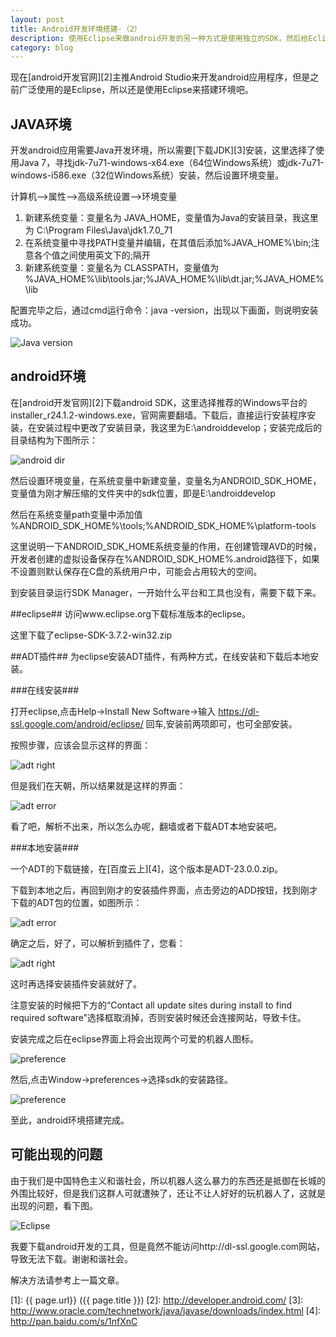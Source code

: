 ```yaml
---
layout: post
title: Android开发环境搭建-（2）
description: 使用Eclipse来做android开发的另一种方式是使用独立的SDK，然后给Eclipse添加ADT插件。所以这次使用下载installer_r24.1.2-windows.exe的方式来搭建环境。
category: blog
---
```


现在[android开发官网][2]主推Android Studio来开发android应用程序，但是之前广泛使用的是Eclipse，所以还是使用Eclipse来搭建环境吧。

## JAVA环境 ##
开发android应用需要Java开发环境，所以需要[下载JDK][3]安装，这里选择了使用Java 7，寻找jdk-7u71-windows-x64.exe（64位Windows系统）或jdk-7u71-windows-i586.exe（32位Windows系统）安装，然后设置环境变量。

计算机-->属性-->高级系统设置-->环境变量

1. 新建系统变量：变量名为 JAVA_HOME，变量值为Java的安装目录，我这里为 C:\Program Files\Java\jdk1.7.0_71
2. 在系统变量中寻找PATH变量并编辑，在其值后添加%JAVA_HOME%\bin;注意各个值之间使用英文下的;隔开
3. 新建系统变量：变量名为 CLASSPATH，变量值为 %JAVA_HOME%\lib\tools.jar;%JAVA_HOME%\lib\dt.jar;%JAVA_HOME%\lib

配置完毕之后，通过cmd运行命令：java -version，出现以下画面，则说明安装成功。

![Java version](/images/android-env/javaenv.jpg)


## android环境 ##
在[android开发官网][2]下载android SDK，这里选择推荐的Windows平台的installer_r24.1.2-windows.exe，官网需要翻墙。下载后，直接运行安装程序安装，在安装过程中更改了安装目录，我这里为E:\androiddevelop；安装完成后的目录结构为下图所示：

![android dir](/images/android-env/androiddir.jpg)


然后设置环境变量，在系统变量中新建变量，变量名为ANDROID_SDK_HOME，变量值为刚才解压缩的文件夹中的sdk位置，即是E:\androiddevelop

然后在系统变量path变量中添加值 %ANDROID_SDK_HOME%\tools;%ANDROID_SDK_HOME%\platform-tools

这里说明一下ANDROID_SDK_HOME系统变量的作用，在创建管理AVD的时候，开发者创建的虚拟设备保存在%ANDROID_SDK_HOME%\.android路径下，如果不设置则默认保存在C盘的系统用户中，可能会占用较大的空间。


到安装目录运行SDK Manager，一开始什么平台和工具也没有，需要下载下来。

##eclipse##
访问www.eclipse.org下载标准版本的eclipse。

这里下载了eclipse-SDK-3.7.2-win32.zip

##ADT插件##
为eclipse安装ADT插件，有两种方式，在线安装和下载后本地安装。

###在线安装###

打开eclipse,点击Help->Install New Software->输入 https://dl-ssl.google.com/android/eclipse/  回车,安装前两项即可，也可全部安装。

按照步骤，应该会显示这样的界面：

![adt right](/images/android-env/adtright.jpg)

但是我们在天朝，所以结果就是这样的界面：

![adt error](/images/android-env/adterror.jpg)

看了吧，解析不出来，所以怎么办呢，翻墙或者下载ADT本地安装吧。

###本地安装###

一个ADT的下载链接，在[百度云上][4]，这个版本是ADT-23.0.0.zip。

下载到本地之后，再回到刚才的安装插件界面，点击旁边的ADD按钮，找到刚才下载的ADT包的位置，如图所示：

![adt error](/images/android-env/adtlocation.jpg)

确定之后，好了，可以解析到插件了，您看：

![adt right](/images/android-env/adtright2.jpg)

这时再选择安装插件安装就好了。

注意安装的时候把下方的“Contact all update sites during install to find required software”选择框取消掉，否则安装时候还会连接网站，导致卡住。

安装完成之后在eclipse界面上将会出现两个可爱的机器人图标。

![preference](/images/android-env/eclipse.png)

然后,点击Window->preferences->选择sdk的安装路径。

![preference](/images/android-env/prefer.jpg)

至此，android环境搭建完成。

## 可能出现的问题 ##
由于我们是中国特色主义和谐社会，所以机器人这么暴力的东西还是抵御在长城的外围比较好，但是我们这群人可就遭殃了，还让不让人好好的玩机器人了，这就是出现的问题，看下图。

![Eclipse](/images/android-env/problem.jpg)

我要下载android开发的工具，但是竟然不能访问http://dl-ssl.google.com网站，导致无法下载。谢谢和谐社会。

解决方法请参考上一篇文章。



[1]:    {{ page.url}}  ({{ page.title }})
[2]: http://developer.android.com/
[3]: http://www.oracle.com/technetwork/java/javase/downloads/index.html
[4]: http://pan.baidu.com/s/1nfXnC